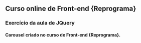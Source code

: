 ## Curso online de Front-end {Reprograma}

### Exercício da aula de JQuery

#### Carousel criado no curso de Front-end {Reprograma}.
